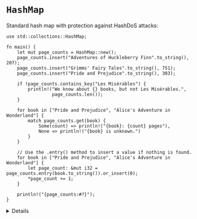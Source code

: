# `HashMap`

Standard hash map with protection against HashDoS attacks:

```rust,editable
use std::collections::HashMap;

fn main() {
    let mut page_counts = HashMap::new();
    page_counts.insert("Adventures of Huckleberry Finn".to_string(), 207);
    page_counts.insert("Grimms' Fairy Tales".to_string(), 751);
    page_counts.insert("Pride and Prejudice".to_string(), 303);

    if !page_counts.contains_key("Les Misérables") {
        println!("We know about {} books, but not Les Misérables.",
                 page_counts.len());
    }

    for book in ["Pride and Prejudice", "Alice's Adventure in Wonderland"] {
        match page_counts.get(book) {
            Some(count) => println!("{book}: {count} pages"),
            None => println!("{book} is unknown.")
        }
    }

    // Use the .entry() method to insert a value if nothing is found.
    for book in ["Pride and Prejudice", "Alice's Adventure in Wonderland"] {
        let page_count: &mut i32 = page_counts.entry(book.to_string()).or_insert(0);
        *page_count += 1;
    }

    println!("{page_counts:#?}");
}
```

<details>

* `HashMap` is not defined in the prelude and needs to be brought into scope.
* Try the following lines of code. The first line will see if a book is in the hashmap and if not return an alternative value. The second line will insert the alternative value in the hashmap if the book is not found.

     ```rust,ignore
       let pc1 = page_counts
           .get("Harry Potter and the Sorcerer's Stone ")
           .unwrap_or(&336);
       let pc2 = page_counts
           .entry("The Hunger Games".to_string())
           .or_insert(374);
       ```
* Unlike `vec!`, there is unfortunately no standard `hashmap!` macro.
  * Although, since Rust 1.56, HashMap implements [`From<[(K, V); N]>`][1], which allows us to easily initialize a hash map from a literal array:

     ```rust,ignore
       let page_counts = HashMap::from([
         ("Harry Potter and the Sorcerer's Stone".to_string(), 336),
         ("The Hunger Games".to_string(), 374),
       ]);
       ```

 * Alternatively HashMap can be built from any `Iterator` which yields key-value tuples.
* We are showing `HashMap<String, i32>`, and avoid using `&str` as key to make examples easier. Using references in collections can, of course, be done,
  but it can lead into complications with the borrow checker.
  * Try removing `to_string()` from the example above and see if it still compiles. Where do you think we might run into issues?

* This type has several "method-specific" return types, such as `std::collections::hash_map::Keys`. These types often appear in searches of the Rust docs. Show students the docs for this type, and the helpful link back to the `keys` method.

[1]: https://doc.rust-lang.org/std/collections/hash_map/struct.HashMap.html#impl-From%3C%5B(K,+V);+N%5D%3E-for-HashMap%3CK,+V,+RandomState%3E

</details>
